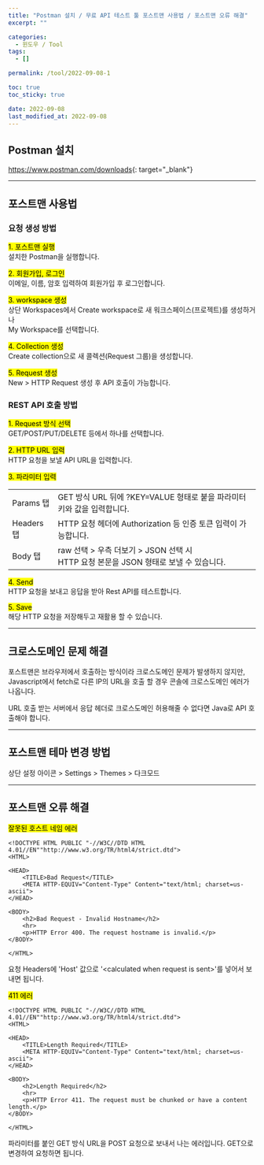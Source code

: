 ```yaml
---
title: "Postman 설치 / 무료 API 테스트 툴 포스트맨 사용법 / 포스트맨 오류 해결"
excerpt: ""

categories:
  - 윈도우 / Tool
tags:
  - []

permalink: /tool/2022-09-08-1

toc: true
toc_sticky: true

date: 2022-09-08
last_modified_at: 2022-09-08
---
```


## Postman 설치

<https://www.postman.com/downloads>{: target="_blank"}

---

## 포스트맨 사용법

### 요청 생성 방법

<mark>1. 포스트맨 실행</mark>  
설치한 Postman을 실행합니다.

<mark>2. 회원가입, 로그인</mark>  
이메일, 이름, 암호 입력하여 회원가입 후 로그인합니다.

<mark>3. workspace 생성</mark>  
상단 Workspaces에서 Create workspace로 새 워크스페이스(프로젝트)를 생성하거나  
My Workspace를 선택합니다.

<mark>4. Collection 생성</mark>  
Create collection으로 새 콜렉션(Request 그룹)을 생성합니다.

<mark>5. Request 생성</mark>  
New > HTTP Request 생성 후 API 호출이 가능합니다.

### REST API 호출 방법

<mark>1. Request 방식 선택</mark>  
GET/POST/PUT/DELETE 등에서 하나를 선택합니다.

<mark>2. HTTP URL 입력</mark>  
HTTP 요청을 보낼 API URL을 입력합니다.

<mark>3. 파라미터 입력</mark>
<table>
  <tbody>
    <tr>
      <td>Params 탭</td>
      <td>GET 방식 URL 뒤에 ?KEY=VALUE 형태로 붙을 파라미터 키와 값을 입력합니다.</td>
    </tr>
    <tr>
      <td>Headers 탭</td>
      <td>HTTP 요청 헤더에 Authorization 등 인증 토큰 입력이 가능합니다.</td>
    </tr>
    <tr>
      <td>Body 탭</td>
      <td>raw 선택 &gt; 우측 더보기 &gt; JSON 선택 시<br>HTTP 요청 본문을 JSON 형태로 보낼 수 있습니다.</td>
    </tr>
  </tbody>
</table>

<mark>4. Send</mark>  
HTTP 요청을 보내고 응답을 받아 Rest API를 테스트합니다.

<mark>5. Save</mark>  
해당 HTTP 요청을 저장해두고 재활용 할 수 있습니다.

---

## 크로스도메인 문제 해결

포스트맨은 브라우저에서 호출하는 방식이라 크로스도메인 문제가 발생하지 않지만,  
Javascript에서 fetch로 다른 IP의 URL을 호출 할 경우 콘솔에 크로스도메인 에러가 나옵니다.

URL 호출 받는 서버에서 응답 헤더로 크로스도메인 허용해줄 수 없다면 Java로 API 호출해야 합니다.

---

## 포스트맨 테마 변경 방법

상단 설정 아이콘 > Settings > Themes > 다크모드

---

## 포스트맨 오류 해결

<mark>잘못된 호스트 네임 에러</mark>
```
<!DOCTYPE HTML PUBLIC "-//W3C//DTD HTML 4.01//EN""http://www.w3.org/TR/html4/strict.dtd">
<HTML>

<HEAD>
	<TITLE>Bad Request</TITLE>
	<META HTTP-EQUIV="Content-Type" Content="text/html; charset=us-ascii">
</HEAD>

<BODY>
	<h2>Bad Request - Invalid Hostname</h2>
	<hr>
	<p>HTTP Error 400. The request hostname is invalid.</p>
</BODY>

</HTML>
```
요청 Headers에 'Host' 값으로 '\<calculated when request is sent>'를 넣어서 보내면 됩니다.

<mark>411 에러</mark>
```
<!DOCTYPE HTML PUBLIC "-//W3C//DTD HTML 4.01//EN""http://www.w3.org/TR/html4/strict.dtd">
<HTML>

<HEAD>
	<TITLE>Length Required</TITLE>
	<META HTTP-EQUIV="Content-Type" Content="text/html; charset=us-ascii">
</HEAD>

<BODY>
	<h2>Length Required</h2>
	<hr>
	<p>HTTP Error 411. The request must be chunked or have a content length.</p>
</BODY>

</HTML>
```
파라미터를 붙인 GET 방식 URL을 POST 요청으로 보내서 나는 에러입니다. GET으로 변경하여 요청하면 됩니다.
